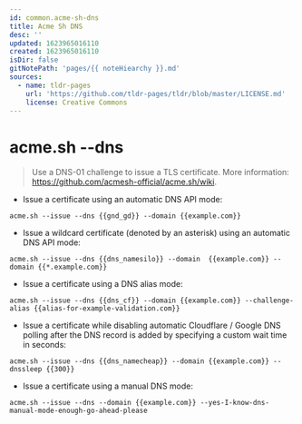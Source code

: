 ```yaml
---
id: common.acme-sh-dns
title: Acme Sh DNS
desc: ''
updated: 1623965016110
created: 1623965016110
isDir: false
gitNotePath: 'pages/{{ noteHiearchy }}.md'
sources:
  - name: tldr-pages
    url: 'https://github.com/tldr-pages/tldr/blob/master/LICENSE.md'
    license: Creative Commons
---
```

# acme.sh --dns

> Use a DNS-01 challenge to issue a TLS certificate.
> More information: <https://github.com/acmesh-official/acme.sh/wiki>.

- Issue a certificate using an automatic DNS API mode:

`acme.sh --issue --dns {{gnd_gd}} --domain {{example.com}}`

- Issue a wildcard certificate (denoted by an asterisk) using an automatic DNS API mode:

`acme.sh --issue --dns {{dns_namesilo}} --domain  {{example.com}} --domain {{*.example.com}}`

- Issue a certificate using a DNS alias mode:

`acme.sh --issue --dns {{dns_cf}} --domain {{example.com}} --challenge-alias {{alias-for-example-validation.com}}`

- Issue a certificate while disabling automatic Cloudflare / Google DNS polling after the DNS record is added by specifying a custom wait time in seconds:

`acme.sh --issue --dns {{dns_namecheap}} --domain {{example.com}} --dnssleep {{300}}`

- Issue a certificate using a manual DNS mode:

`acme.sh --issue --dns --domain {{example.com}} --yes-I-know-dns-manual-mode-enough-go-ahead-please`

